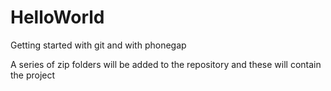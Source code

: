 HelloWorld
==========

Getting started with git and with phonegap

A series of zip folders will be added to the repository and these will contain the project
